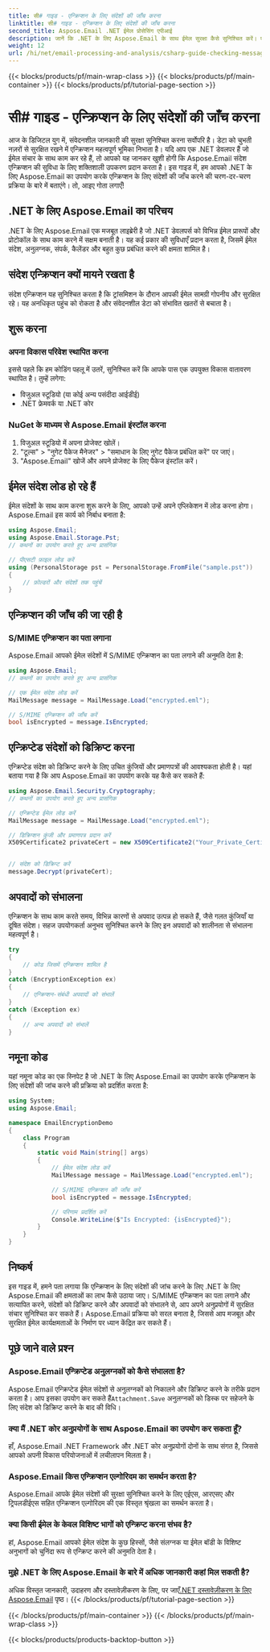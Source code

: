 ```yaml
---
title: सी# गाइड - एन्क्रिप्शन के लिए संदेशों की जाँच करना
linktitle: सी# गाइड - एन्क्रिप्शन के लिए संदेशों की जाँच करना
second_title: Aspose.Email .NET ईमेल प्रोसेसिंग एपीआई
description: जानें कि .NET के लिए Aspose.Email के साथ ईमेल सुरक्षा कैसे सुनिश्चित करें। एन्क्रिप्शन, डिक्रिप्ट संदेशों और बहुत कुछ की जाँच करें।
weight: 12
url: /hi/net/email-processing-and-analysis/csharp-guide-checking-messages-for-encryption/
---
```


{{< blocks/products/pf/main-wrap-class >}}
{{< blocks/products/pf/main-container >}}
{{< blocks/products/pf/tutorial-page-section >}}

# सी# गाइड - एन्क्रिप्शन के लिए संदेशों की जाँच करना


आज के डिजिटल युग में, संवेदनशील जानकारी की सुरक्षा सुनिश्चित करना सर्वोपरि है। डेटा को चुभती नज़रों से सुरक्षित रखने में एन्क्रिप्शन महत्वपूर्ण भूमिका निभाता है। यदि आप एक .NET डेवलपर हैं जो ईमेल संचार के साथ काम कर रहे हैं, तो आपको यह जानकर खुशी होगी कि Aspose.Email संदेश एन्क्रिप्शन की सुविधा के लिए शक्तिशाली उपकरण प्रदान करता है। इस गाइड में, हम आपको .NET के लिए Aspose.Email का उपयोग करके एन्क्रिप्शन के लिए संदेशों की जाँच करने की चरण-दर-चरण प्रक्रिया के बारे में बताएंगे। तो, आइए गोता लगाएँ!

## .NET के लिए Aspose.Email का परिचय

.NET के लिए Aspose.Email एक मजबूत लाइब्रेरी है जो .NET डेवलपर्स को विभिन्न ईमेल प्रारूपों और प्रोटोकॉल के साथ काम करने में सक्षम बनाती है। यह कई प्रकार की सुविधाएँ प्रदान करता है, जिसमें ईमेल संदेश, अनुलग्नक, संपर्क, कैलेंडर और बहुत कुछ प्रबंधित करने की क्षमता शामिल है।

## संदेश एन्क्रिप्शन क्यों मायने रखता है

संदेश एन्क्रिप्शन यह सुनिश्चित करता है कि ट्रांसमिशन के दौरान आपकी ईमेल सामग्री गोपनीय और सुरक्षित रहे। यह अनधिकृत पहुंच को रोकता है और संवेदनशील डेटा को संभावित खतरों से बचाता है।

## शुरू करना

### अपना विकास परिवेश स्थापित करना

इससे पहले कि हम कोडिंग पहलू में उतरें, सुनिश्चित करें कि आपके पास एक उपयुक्त विकास वातावरण स्थापित है। तुम्हें लगेगा:

- विजुअल स्टूडियो (या कोई अन्य पसंदीदा आईडीई)
- .NET फ्रेमवर्क या .NET कोर

### NuGet के माध्यम से Aspose.Email इंस्टॉल करना

1. विजुअल स्टूडियो में अपना प्रोजेक्ट खोलें।
2. "टूल्स" > "नुगेट पैकेज मैनेजर" > "समाधान के लिए नुगेट पैकेज प्रबंधित करें" पर जाएं।
3. "Aspose.Email" खोजें और अपने प्रोजेक्ट के लिए पैकेज इंस्टॉल करें।

## ईमेल संदेश लोड हो रहे हैं

ईमेल संदेशों के साथ काम करना शुरू करने के लिए, आपको उन्हें अपने एप्लिकेशन में लोड करना होगा। Aspose.Email इस कार्य को निर्बाध बनाता है:

```csharp
using Aspose.Email;
using Aspose.Email.Storage.Pst;
// कथनों का उपयोग करते हुए अन्य प्रासंगिक

// पीएसटी फ़ाइल लोड करें
using (PersonalStorage pst = PersonalStorage.FromFile("sample.pst"))
{
    // फ़ोल्डरों और संदेशों तक पहुंचें
}
```

## एन्क्रिप्शन की जाँच की जा रही है

### S/MIME एन्क्रिप्शन का पता लगाना

Aspose.Email आपको ईमेल संदेशों में S/MIME एन्क्रिप्शन का पता लगाने की अनुमति देता है:

```csharp
using Aspose.Email;
// कथनों का उपयोग करते हुए अन्य प्रासंगिक

// एक ईमेल संदेश लोड करें
MailMessage message = MailMessage.Load("encrypted.eml");

// S/MIME एन्क्रिप्शन की जाँच करें
bool isEncrypted = message.IsEncrypted;
```

## एन्क्रिप्टेड संदेशों को डिक्रिप्ट करना

एन्क्रिप्टेड संदेश को डिक्रिप्ट करने के लिए उचित कुंजियों और प्रमाणपत्रों की आवश्यकता होती है। यहां बताया गया है कि आप Aspose.Email का उपयोग करके यह कैसे कर सकते हैं:

```csharp
using Aspose.Email.Security.Cryptography;
// कथनों का उपयोग करते हुए अन्य प्रासंगिक

// एन्क्रिप्टेड ईमेल लोड करें
MailMessage message = MailMessage.Load("encrypted.eml");

// डिक्रिप्शन कुंजी और प्रमाणपत्र प्रदान करें
X509Certificate2 privateCert = new X509Certificate2("Your_Private_Certificate_File" );


// संदेश को डिक्रिप्ट करें
message.Decrypt(privateCert);
```

## अपवादों को संभालना

एन्क्रिप्शन के साथ काम करते समय, विभिन्न कारणों से अपवाद उत्पन्न हो सकते हैं, जैसे गलत कुंजियाँ या दूषित संदेश। सहज उपयोगकर्ता अनुभव सुनिश्चित करने के लिए इन अपवादों को शालीनता से संभालना महत्वपूर्ण है।

```csharp
try
{
    // कोड जिसमें एन्क्रिप्शन शामिल है
}
catch (EncryptionException ex)
{
    // एन्क्रिप्शन-संबंधी अपवादों को संभालें
}
catch (Exception ex)
{
    // अन्य अपवादों को संभालें
}
```

## नमूना कोड

यहां नमूना कोड का एक स्निपेट है जो .NET के लिए Aspose.Email का उपयोग करके एन्क्रिप्शन के लिए संदेशों की जांच करने की प्रक्रिया को प्रदर्शित करता है:

```csharp
using System;
using Aspose.Email;

namespace EmailEncryptionDemo
{
    class Program
    {
        static void Main(string[] args)
        {
            // ईमेल संदेश लोड करें
            MailMessage message = MailMessage.Load("encrypted.eml");

            // S/MIME एन्क्रिप्शन की जाँच करें
            bool isEncrypted = message.IsEncrypted;

            // परिणाम प्रदर्शित करें
            Console.WriteLine($"Is Encrypted: {isEncrypted}");
        }
    }
}
```

## निष्कर्ष

इस गाइड में, हमने पता लगाया कि एन्क्रिप्शन के लिए संदेशों की जांच करने के लिए .NET के लिए Aspose.Email की क्षमताओं का लाभ कैसे उठाया जाए। S/MIME एन्क्रिप्शन का पता लगाने और सत्यापित करने, संदेशों को डिक्रिप्ट करने और अपवादों को संभालने से, आप अपने अनुप्रयोगों में सुरक्षित संचार सुनिश्चित कर सकते हैं। Aspose.Email प्रक्रिया को सरल बनाता है, जिससे आप मजबूत और सुरक्षित ईमेल कार्यक्षमताओं के निर्माण पर ध्यान केंद्रित कर सकते हैं।

## पूछे जाने वाले प्रश्न

### Aspose.Email एन्क्रिप्टेड अनुलग्नकों को कैसे संभालता है?

 Aspose.Email एन्क्रिप्टेड ईमेल संदेशों से अनुलग्नकों को निकालने और डिक्रिप्ट करने के तरीके प्रदान करता है। आप इसका उपयोग कर सकते हैं`Attachment.Save` अनुलग्नकों को डिस्क पर सहेजने के लिए संदेश को डिक्रिप्ट करने के बाद की विधि।

### क्या मैं .NET कोर अनुप्रयोगों के साथ Aspose.Email का उपयोग कर सकता हूँ?

हाँ, Aspose.Email .NET Framework और .NET कोर अनुप्रयोगों दोनों के साथ संगत है, जिससे आपको अपनी विकास परियोजनाओं में लचीलापन मिलता है।

### Aspose.Email किस एन्क्रिप्शन एल्गोरिदम का समर्थन करता है?

Aspose.Email आपके ईमेल संदेशों की सुरक्षा सुनिश्चित करने के लिए एईएस, आरएसए और ट्रिपलडीईएस सहित एन्क्रिप्शन एल्गोरिदम की एक विस्तृत श्रृंखला का समर्थन करता है।

### क्या किसी ईमेल के केवल विशिष्ट भागों को एन्क्रिप्ट करना संभव है?

हां, Aspose.Email आपको ईमेल संदेश के कुछ हिस्सों, जैसे संलग्नक या ईमेल बॉडी के विशिष्ट अनुभागों को चुनिंदा रूप से एन्क्रिप्ट करने की अनुमति देता है।

### मुझे .NET के लिए Aspose.Email के बारे में अधिक जानकारी कहां मिल सकती है?

 अधिक विस्तृत जानकारी, उदाहरण और दस्तावेज़ीकरण के लिए, पर जाएँ[.NET दस्तावेज़ीकरण के लिए Aspose.Email](https://reference.aspose.com/email/net) पृष्ठ।
{{< /blocks/products/pf/tutorial-page-section >}}

{{< /blocks/products/pf/main-container >}}
{{< /blocks/products/pf/main-wrap-class >}}

{{< blocks/products/products-backtop-button >}}
